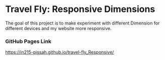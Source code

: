 # Travel Fly: Responsive Dimensions

The goal of this project is to make experiment with different Dimension for different devices and my website more responsive.

### GitHub Pages Link

https://in215-pissah.github.io/travel-fly_Responsive/
